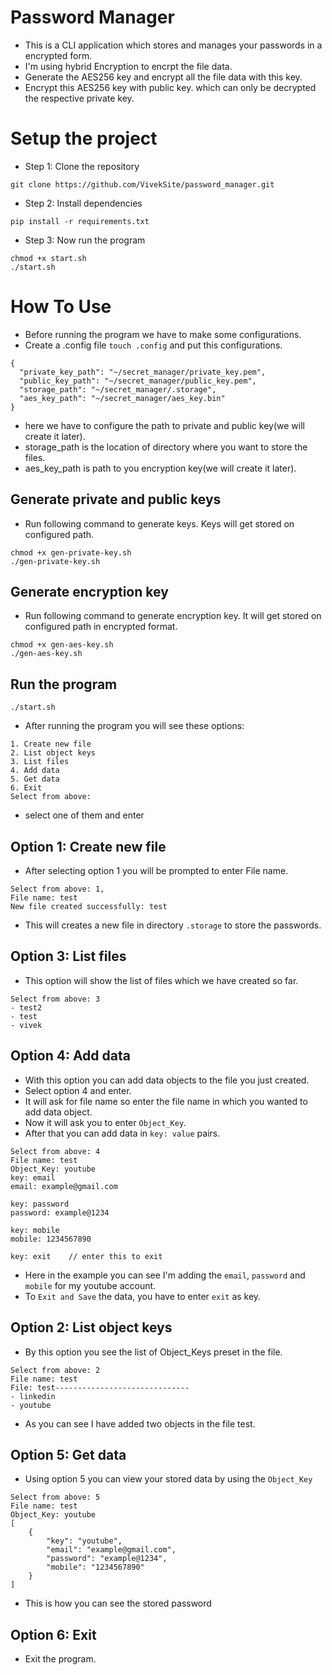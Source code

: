 # Password Manager
- This is a CLI application which stores and manages your passwords in a encrypted form.
- I'm using hybrid Encryption to encrpt the file data.
- Generate the AES256 key and encrypt all the file data with this key.
- Encrypt this AES256 key with public key. which can only be decrypted the respective private key.

# Setup the project
- Step 1: Clone the repository
```
git clone https://github.com/VivekSite/password_manager.git
```
- Step 2: Install dependencies
```
pip install -r requirements.txt
```
- Step 3: Now run the program
```
chmod +x start.sh
./start.sh
```

# How To Use
- Before running the program we have to make some configurations.
- Create a .config file `touch .config` and put this configurations.
```
{
  "private_key_path": "~/secret_manager/private_key.pem",
  "public_key_path": "~/secret_manager/public_key.pem",
  "storage_path": "~/secret_manager/.storage",
  "aes_key_path": "~/secret_manager/aes_key.bin"
}
```
- here we have to configure the path to private and public key(we will create it later).
- storage_path is the location of directory where you want to store the files.
- aes_key_path is path to you encryption key(we will create it later).

## Generate private and public keys
- Run following command to generate keys. Keys will get stored on configured path.
```
chmod +x gen-private-key.sh
./gen-private-key.sh
```

## Generate encryption key
- Run following command to generate encryption key. It will get stored on configured path in encrypted format.
```
chmod +x gen-aes-key.sh
./gen-aes-key.sh
```

## Run the program 
```
./start.sh
```
- After running the program you will see these options:
```
1. Create new file
2. List object keys
3. List files
4. Add data
5. Get data
6. Exit
Select from above:
```
- select one of them and enter
## Option 1: Create new file
- After selecting option 1 you will be prompted to enter File name.
```
Select from above: 1,
File name: test
New file created successfully: test
```
- This will creates a new file in directory `.storage` to store the passwords.

## Option 3: List files
- This option will show the list of files which we have created so far.
```
Select from above: 3
- test2
- test
- vivek
```

## Option 4: Add data
- With this option you can add data objects to the file you just created.
- Select option 4 and enter.
- It will ask for file name so enter the file name in which you wanted to add data object.
- Now it will ask you to enter `Object_Key`.
- After that you can add data in `key: value` pairs.
```
Select from above: 4
File name: test
Object_Key: youtube
key: email
email: example@gmail.com

key: password
password: example@1234

key: mobile
mobile: 1234567890       

key: exit    // enter this to exit
```
- Here in the example you can see I'm adding the `email`, `password` and `mobile` for my youtube account.
- To `Exit and Save` the data, you have to enter `exit` as key.

## Option 2: List object keys
- By this option you see the list of Object_Keys preset in the file.
```
Select from above: 2
File name: test                                                                     
File: test------------------------------                                            
- linkedin
- youtube
```
- As you can see I have added two objects in the file test.



## Option 5: Get data
- Using option 5 you can view your stored data by using the `Object_Key`
```
Select from above: 5
File name: test
Object_Key: youtube
[
    {
        "key": "youtube",
        "email": "example@gmail.com",
        "password": "example@1234",
        "mobile": "1234567890"
    }
]

```
- This is how you can see the stored password

## Option 6: Exit
- Exit the program.